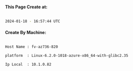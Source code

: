 
   
#### This Page Create at:

```bash

2024-01-18 - 16:57:44 UTC

```

#### Create By Machine:

```bash

Host Name : fv-az736-820

platform  : Linux-6.2.0-1018-azure-x86_64-with-glibc2.35

Ip Local  : 10.1.0.82

```


